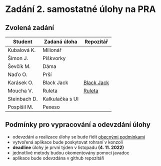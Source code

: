 # Zadání 2. samostatné úlohy na PRA

## Zvolená zadání
| Student      | Zadaná úloha    | Repozitář       |
|--------------|-----------------|-----------------|
| Kubalová K.  | Milionář        |                 |
| Šimon J.     | Piškvorky       |                 |
| Ševčík M.    | Dáma            |                 |
| Naďo O.      | Prší            |                 |
| Karásek O.   | Black Jack      | [Black Jack](https://github.com/Karasmore/finall_version_black_jack_game)                |
| Moucha V.    | Ruleta          | [Ruleta](https://l.messenger.com/l.php?u=https%3A%2F%2Fgithub.com%2Fvasad123%2FRuleta_final&h=AT2WeD2zRPzHHH7yjnW3sn7yDArCK8ZSnssSTcCO8XyVwvt_n5KLB1nuG5suqdyi5XCGusVYrqMJldkvixwftAKbgSsXr0PBfWNREwe3lTOojG0N76qzyueIrE_oqw)                |
| Steinbach D. | Kalkulačka s UI |                 |
| Pospíšil M.  | Pexeso          |                 |


## Podmínky pro vypracování a odevzdání úlohy
- odevzdání a realizace úlohy se bude řídit [obecnými podmínkami](https://github.com/LukasMazl/SPSMB-PRO-2022/blob/main/Praxe/README.md)
- vytvořená aplikace bude poskytovat rohraní v konzoli
- **deadline** úlohy je první týden v listopadu **(4. 11. 2022)**
- jednotlivé metody budou okomentovány pomoci javadoc
- aplikace bude odevzdána v github repozitáři

